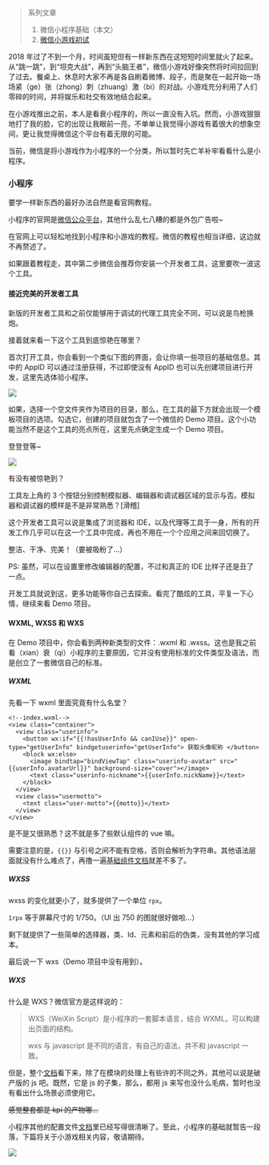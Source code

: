 > 系列文章
> 
> 1. 微信小程序基础（本文）
> 2. [微信小游戏初试](https://discipled.me/posts/wechat-minigame-try)

2018 年过了不到一个月，时间虽短但有一样新东西在这短短时间里就火了起来。从“跳一跳”，到“坦克大战”，再到“头脑王者”，微信小游戏好像突然将时间拉回到了过去。餐桌上、休息时大家不再是各自刷着微博、段子，而是聚在一起开始一场场紧（ge）张（zhong）刺（zhuang）激（bi）的对战。小游戏充分利用了人们零碎的时间，并将娱乐和社交有效地结合起来。

在小游戏推出之前，本人是看衰小程序的，所以一直没有入坑。然而，小游戏狠狠地打了我的脸，它的出现让我眼前一亮，不单单让我觉得小游戏有着很大的想象空间，更让我觉得微信这个平台有着无限的可能。

当前，微信是将小游戏作为小程序的一个分类，所以暂时先亡羊补牢看看什么是小程序。

### 小程序
要学一样新东西的最好办法自然是看官网教程。

小程序的官网是[微信公众平台](https://mp.weixin.qq.com/)，其他什么乱七八糟的都是外包广告啦~

在官网上可以轻松地找到小程序和小游戏的教程。微信的教程也相当详细，这边就不再赘述了。

如果跟着教程走，其中第二步微信会推荐你安装一个开发者工具，这里要吹一波这个工具。

#### 接近完美的开发者工具
新版的开发者工具和之前仅能够用于调试的代理工具完全不同，可以说是鸟枪换炮。

接着就来看一下这个工具到底惊艳在哪里？

首次打开工具，你会看到一个类似下图的界面，会让你填一些项目的基础信息。其中的 AppID 可以通过注册获得，不过即使没有 AppID 也可以先创建项目进行开发，这里先选体验小程序。

![](https://raw.githubusercontent.com/DiscipleD/image-storage/master/blog/wechat-miniprogram-basic/wechat-devtool-create.png)

如果，选择一个空文件夹作为项目的目录，那么，在工具的最下方就会出现一个模板项目的选项。勾选它，创建的项目就包含了一个微信的 Demo 项目。这个小功能当然不是这个工具的亮点所在，这里先点确定生成一个 Demo 项目。

登登登等~

![](https://raw.githubusercontent.com/DiscipleD/image-storage/master/blog/wechat-miniprogram-basic/wechat-devtool-project.png)

有没有被惊艳到？

工具左上角的 3 个按钮分别控制模拟器、编辑器和调试器区域的显示与否。模拟器和调试器的模样是不是非常熟悉？[滑稽]

这个开发者工具可以说是集成了浏览器和 IDE，以及代理等工具于一身，所有的开发工作几乎可以在这一个工具中完成，再也不用在一个个应用之间来回切换了。

整洁、干净、完美！（要被吸粉了...）

PS: 虽然，可以在设置里修改编辑器的配置，不过和真正的 IDE 比样子还是丑了一点。

开发工具就说到这，更多功能等你自己去探索。看完了酷炫的工具，平复一下心情，继续来看 Demo 项目。

#### WXML, WXSS 和 WXS
在 Demo 项目中，你会看到两种新类型的文件：.wxml 和 .wxss。这也是我之前看（xian）衰（qi）小程序的主要原因，它并没有使用标准的文件类型及语法，而是创立了一套微信自己的标准。

##### WXML
先看一下 wxml 里面究竟有什么名堂？

```wxml
<!--index.wxml-->
<view class="container">
  <view class="userinfo">
    <button wx:if="{{!hasUserInfo && canIUse}}" open-type="getUserInfo" bindgetuserinfo="getUserInfo"> 获取头像昵称 </button>
    <block wx:else>
      <image bindtap="bindViewTap" class="userinfo-avatar" src="{{userInfo.avatarUrl}}" background-size="cover"></image>
      <text class="userinfo-nickname">{{userInfo.nickName}}</text>
    </block>
  </view>
  <view class="usermotto">
    <text class="user-motto">{{motto}}</text>
  </view>
</view>
```

是不是又很熟悉？这不就是多了些默认组件的 vue 嘛。

需要注意的是，`{{}}` 与引号之间不能有空格，否则会解析为字符串。其他语法层面就没有什么难点了，再撸一遍[基础组件文档](https://mp.weixin.qq.com/debug/wxadoc/dev/component/)就差不多了。

##### WXSS
wxss 的变化就更小了，就多提供了一个单位 `rpx`。

`1rpx` 等于屏幕尺寸的 1/750。（UI 出 750 的图就很好做啦...）

剩下就提供了一些简单的选择器，类、Id、元素和前后的伪类，没有其他的学习成本。

最后说一下 wxs（Demo 项目中没有用到）。

##### WXS
什么是 WXS？微信官方是这样说的：

> WXS（WeiXin Script）是小程序的一套脚本语言，结合 WXML，可以构建出页面的结构。
> 
> wxs 与 javascript 是不同的语言，有自己的语法，并不和 javascript 一致。

但是，整个[文档](https://mp.weixin.qq.com/debug/wxadoc/dev/framework/view/wxs/)看下来，除了在模块的处理上有些许的不同之外，其他可以说是破产版的 js 吧。既然，它是 js 的子集，那么，都用 js 来写也没什么毛病，暂时也没有看出什么场景必须使用它。

~~感觉整套都是 kpi 的产物哪...~~

小程序其他的配置文件[文档](https://mp.weixin.qq.com/debug/wxadoc/dev/framework/config.html)里已经写得很清晰了。至此，小程序的基础就暂告一段落，下篇将关于小游戏相关内容，敬请期待。

![](https://raw.githubusercontent.com/DiscipleD/image-storage/master/blog/wechat-miniprogram-basic/end.jpg)
